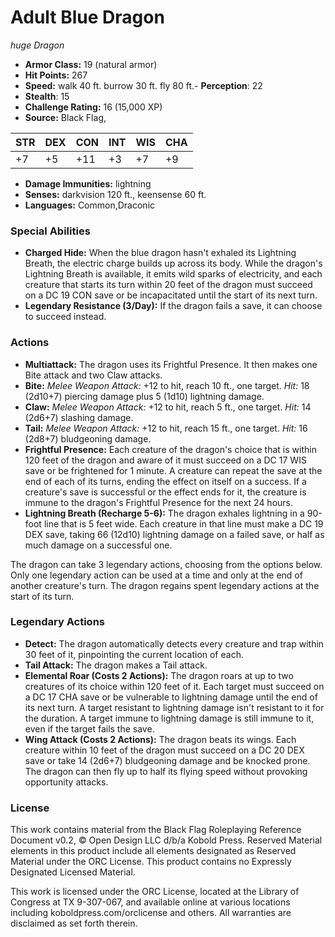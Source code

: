 # Adult Blue Dragon

*huge* *Dragon*

- **Armor Class:** 19 (natural armor)
- **Hit Points:** 267 
- **Speed:** walk 40 ft. burrow 30 ft. fly 80 ft.- **Perception**: 22
- **Stealth**: 15
- **Challenge Rating:** 16 (15,000 XP)
- **Source:** Black Flag,

| STR | DEX | CON | INT | WIS | CHA |
| --- | --- | --- | --- | --- | --- |
| +7 | +5 | +11 | +3 | +7 | +9 |

- **Damage Immunities:** lightning
- **Senses:** darkvision 120 ft., keensense 60 ft.
- **Languages:** Common,Draconic

### Special Abilities

- **Charged Hide:** When the blue dragon hasn't exhaled its Lightning Breath, the electric charge builds up across its body. While the dragon's Lightning Breath is available, it emits wild sparks of electricity, and each creature that starts its turn within 20 feet of the dragon must succeed on a DC 19 CON save or be incapacitated until the start of its next turn.
- **Legendary Resistance (3/Day):** If the dragon fails a save, it can choose to succeed instead.

### Actions

- **Multiattack:** The dragon uses its Frightful Presence. It then makes one Bite attack and two Claw attacks.
- **Bite:** _Melee Weapon Attack:_ +12 to hit, reach 10 ft., one target. _Hit:_ 18 (2d10+7) piercing damage plus 5 (1d10) lightning damage.
- **Claw:** _Melee Weapon Attack:_ +12 to hit, reach 5 ft., one target. _Hit:_ 14 (2d6+7) slashing damage.
- **Tail:** _Melee Weapon Attack:_ +12 to hit, reach 15 ft., one target. _Hit:_ 16 (2d8+7) bludgeoning damage.
- **Frightful Presence:** Each creature of the dragon's choice that is within 120 feet of the dragon and aware of it must succeed on a DC 17 WIS save or be frightened for 1 minute. A creature can repeat the save at the end of each of its turns, ending the effect on itself on a success. If a creature's save is successful or the effect ends for it, the creature is immune to the dragon's Frightful Presence for the next 24 hours.
- **Lightning Breath (Recharge 5-6):** The dragon exhales lightning in a 90-foot line that is 5 feet wide. Each creature in that line must make a DC 19 DEX save, taking 66 (12d10) lightning damage on a failed save, or half as much damage on a successful one.

The dragon can take 3 legendary actions, choosing from the options below. Only one legendary action can be used at a time and only at the end of another creature's turn. The dragon regains spent legendary actions at the start of its turn.

### Legendary Actions

- **Detect:** The dragon automatically detects every creature and trap within 30 feet of it, pinpointing the current location of each.
- **Tail Attack:** The dragon makes a Tail attack.
- **Elemental Roar (Costs 2 Actions):** The dragon roars at up to two creatures of its choice within 120 feet of it. Each target must succeed on a DC 17 CHA save or be vulnerable to lightning damage until the end of its next turn. A target resistant to lightning damage isn't resistant to it for the duration. A target immune to lightning damage is still immune to it, even if the target fails the save.
- **Wing Attack (Costs 2 Actions):** The dragon beats its wings. Each creature within 10 feet of the dragon must succeed on a DC 20 DEX save or take 14 (2d6+7) bludgeoning damage and be knocked prone. The dragon can then fly up to half its flying speed without provoking opportunity attacks.


### License

This work contains material from the Black Flag Roleplaying Reference Document v0.2, © Open Design LLC d/b/a Kobold Press. Reserved Material elements in this product include all elements designated as Reserved Material under the ORC License. This product contains no Expressly Designated Licensed Material.

This work is licensed under the ORC License, located at the Library of Congress at TX 9-307-067, and available online at various locations including koboldpress.com/orclicense and others. All warranties are disclaimed as set forth therein.
